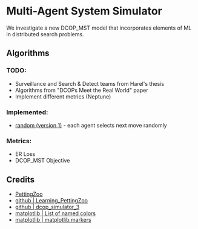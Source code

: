# Multi-Agent System Simulator

We investigate a new DCOP_MST model that incorporates elements of ML in distributed search problems.

## Algorithms

### TODO:

- Surveillance and Search & Detect teams from Harel's thesis
- Algorithms from "DCOPs Meet the Real World" paper
- Implement different metrics (Neptune)

### Implemented:

- [random (version 1)](/algorithms/alg_rand_1.py) - each agent selects next move randomly

### Metrics:

- ER Loss
- DCOP_MST Objective

## Credits

- [PettingZoo](https://www.pettingzoo.ml/#)
- [github | Learning_PettingZoo](https://github.com/Arseni1919/Learning_PettingZoo)
- [github | dcop_simulator_3](https://github.com/Arseni1919/dcop_simulator_3)
- [matplotlib | List of named colors](https://matplotlib.org/stable/gallery/color/named_colors.html)
- [matplotlib | matplotlib.markers](https://matplotlib.org/stable/api/markers_api.html)
